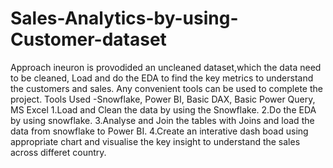 # Sales-Analytics-by-using-Customer-dataset

Approach
ineuron is provodided an uncleaned dataset,which the data need to be cleaned, Load and do the EDA to find the key metrics to 
understand the customers and sales. Any convenient tools can be used to complete the project.
Tools Used -Snowflake, Power BI, Basic DAX, Basic Power Query, MS Excel
1.Load and Clean the data by using the Snowflake.
2.Do the EDA by using snowflake.
3.Analyse and Join the tables with Joins and load the data from snowflake to Power BI.
4.Create an interative dash boad using appropriate chart and visualise the key insight to understand the sales across differet country.
